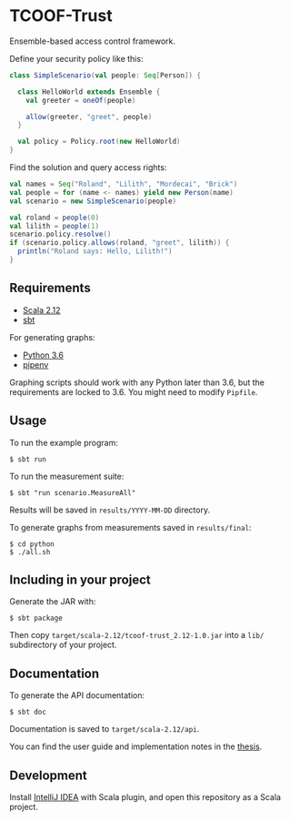 # TCOOF-Trust

Ensemble-based access control framework.

Define your security policy like this:

```scala
class SimpleScenario(val people: Seq[Person]) {

  class HelloWorld extends Ensemble {
    val greeter = oneOf(people)

    allow(greeter, "greet", people)
  }

  val policy = Policy.root(new HelloWorld)
}
```

Find the solution and query access rights:

```scala
val names = Seq("Roland", "Lilith", "Mordecai", "Brick")
val people = for (name <- names) yield new Person(name)
val scenario = new SimpleScenario(people)

val roland = people(0)
val lilith = people(1)
scenario.policy.resolve()
if (scenario.policy.allows(roland, "greet", lilith)) {
  println("Roland says: Hello, Lilith!")
}
```

## Requirements

* [Scala 2.12](https://www.scala-lang.org/download/2.12.8.html)
* [sbt](https://www.scala-sbt.org/)

For generating graphs:

* [Python 3.6](https://www.python.org/)
* [pipenv](https://github.com/pypa/pipenv)

Graphing scripts should work with any Python later than 3.6, but the requirements are
locked to 3.6. You might need to modify `Pipfile`.

## Usage

To run the example program:

    $ sbt run
   
To run the measurement suite:

    $ sbt "run scenario.MeasureAll"
    
Results will be saved in `results/YYYY-MM-DD` directory.

To generate graphs from measurements saved in `results/final`:

    $ cd python
    $ ./all.sh
    

## Including in your project

Generate the JAR with:

    $ sbt package
    
Then copy `target/scala-2.12/tcoof-trust_2.12-1.0.jar` into a `lib/` subdirectory of
your project.
    
    
## Documentation

To generate the API documentation:

    $ sbt doc

Documentation is saved to `target/scala-2.12/api`.

You can find the user guide and implementation notes in the [thesis](thesis/thesis.pdf).


## Development

Install [IntelliJ IDEA](https://www.jetbrains.com/idea/) with Scala plugin, and open
this repository as a Scala project.